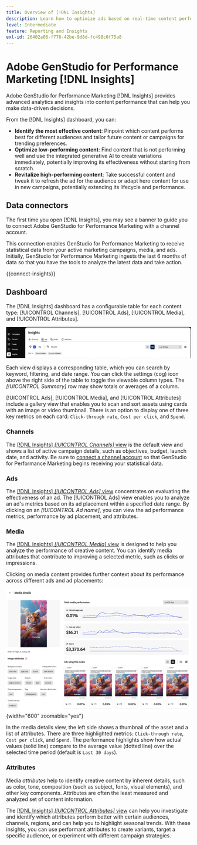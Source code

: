 ```yaml
---
title: Overview of [!DNL Insights]
description: Learn how to optimize ads based on real-time content performance metrics.
level: Intermediate
feature: Reporting and Insights
exl-id: 26402a06-f776-42be-9d8d-fc498c0f75a8
---
```

# Adobe GenStudio for Performance Marketing [!DNL Insights]

Adobe GenStudio for Performance Marketing [!DNL Insights] provides advanced analytics and insights into content performance that can help you make data-driven decisions.

From the [!DNL Insights] dashboard, you can:

- **Identify the most effective content**: Pinpoint which content performs best for different audiences and tailor future content or campaigns for trending preferences.
- **Optimize low-performing content**: Find content that is not performing well and use the integrated generative AI to create variations immediately, potentially improving its effectiveness without starting from scratch.
- **Revitalize high-performing content**: Take successful content and tweak it to refresh the ad for the audience or adapt hero content for use in new campaigns, potentially extending its lifecycle and performance.

## Data connectors

The first time you open [!DNL Insights], you may see a banner to guide you to connect Adobe GenStudio for Performance Marketing with a channel account.

This connection enables GenStudio for Performance Marketing to receive statistical data from your active marketing campaigns, media, and ads. Initially, GenStudio for Performance Marketing ingests the last 6 months of data so that you have the tools to analyze the latest data and take action.

{{connect-insights}}

## Dashboard

The [!DNL Insights] dashboard has a configurable table for each content type: [!UICONTROL Channels], [!UICONTROL Ads], [!UICONTROL Media], and [!UICONTROL Attributes].

![[!DNL Insights] dashboard](/help/assets/insights-dashboard.png)

Each view displays a corresponding table, which you can search by keyword, filtering, and date range. You can click the settings (cog) icon above the right side of the table to toggle the viewable column types. The _[!UICONTROL Summary]_ row may show totals or averages of a column.

[!UICONTROL Ads], [!UICONTROL Media], and [!UICONTROL Attributes] include a gallery view that enables you to scan and sort assets using cards with an image or video thumbnail. There is an option to display one of three key metrics on each card: `Click-through rate`, `Cost per click`, and `Spend`.

### Channels

The [[!DNL Insights] _[!UICONTROL Channels]_ view](channels.md) is the default view and shows a list of active campaign details, such as objectives, budget, launch date, and activity. Be sure to [connect a channel account](connect-channel.md) so that GenStudio for Performance Marketing begins receiving your statistical data.

### Ads

The [[!DNL Insights] _[!UICONTROL Ads]_ view](ads.md) concentrates on evaluating the effectiveness of an ad. The [!UICONTROL Ads] view enables you to analyze an ad's metrics based on its ad placement within a specified date range. By clicking on an _[!UICONTROL Ad name]_, you can view the ad performance metrics, performance by ad placement, and attributes.

### Media

The [[!DNL Insights] _[!UICONTROL Media]_ view](media.md) is designed to help you analyze the performance of creative content. You can identify media attributes that contribute to improving a selected metric, such as clicks or impressions.

Clicking on media content provides further context about its performance across different ads and ad placements:

![Media details](/help/assets/insights-media-details.png){width="600" zoomable="yes"}

In the media details view, the left side shows a thumbnail of the asset and a list of attributes. There are three highlighted metrics: `Click-through rate`, `Cost per click`, and `Spend`. The performance highlights show how actual values (solid line) compare to the average value (dotted line) over the selected time period (default is `Last 30 days`).

### Attributes

Media _attributes_ help to identify creative content by inherent details, such as color, tone, composition (such as subject, fonts, visual elements), and other key components. Attributes are often the least measured and analyzed set of content information.

The [[!DNL Insights] _[!UICONTROL Attributes]_ view](attributes.md) can help you investigate and identify which attributes perform better with certain audiences, channels, regions, and can help you to highlight seasonal trends. With these insights, you can use performant attributes to create variants, target a specific audience, or experiment with different campaign strategies.
